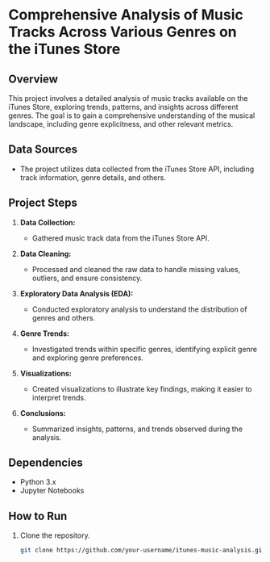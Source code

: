 # Comprehensive Analysis of Music Tracks Across Various Genres on the iTunes Store

## Overview
This project involves a detailed analysis of music tracks available on the iTunes Store, exploring trends, patterns, and insights across different genres. The goal is to gain a comprehensive understanding of the musical landscape, including genre explicitness, and other relevant metrics.

## Data Sources
- The project utilizes data collected from the iTunes Store API, including track information, genre details, and others.

## Project Steps
1. **Data Collection:**
   - Gathered music track data from the iTunes Store API.
   
2. **Data Cleaning:**
   - Processed and cleaned the raw data to handle missing values, outliers, and ensure consistency.

3. **Exploratory Data Analysis (EDA):**
   - Conducted exploratory analysis to understand the distribution of genres and others.

4. **Genre Trends:**
   - Investigated trends within specific genres, identifying explicit genre and exploring genre preferences.

5. **Visualizations:**
   - Created visualizations to illustrate key findings, making it easier to interpret trends.

6. **Conclusions:**
   - Summarized insights, patterns, and trends observed during the analysis.

## Dependencies
- Python 3.x
- Jupyter Notebooks

## How to Run
1. Clone the repository.
   ```bash
   git clone https://github.com/your-username/itunes-music-analysis.git

